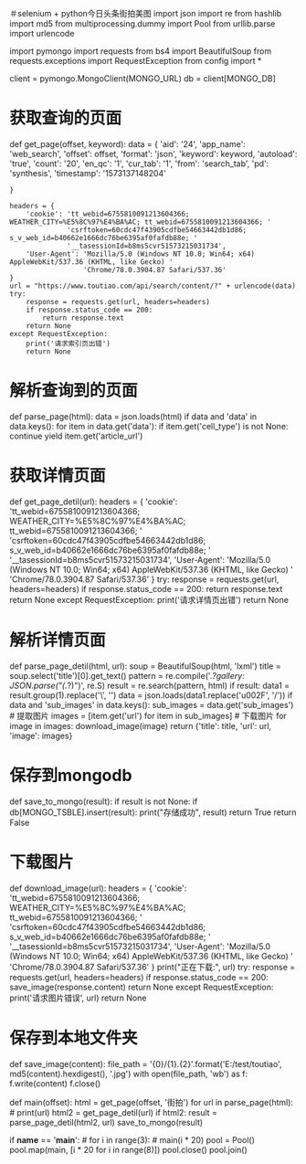 ＃selenium + python今日头条街拍美图
import json
import re
from hashlib import md5
from multiprocessing.dummy import Pool
from urllib.parse import urlencode

import pymongo
import requests
from bs4 import BeautifulSoup
from requests.exceptions import RequestException
from config import *

client = pymongo.MongoClient(MONGO_URL)
db = client[MONGO_DB]


# 获取查询的页面
def get_page(offset, keyword):
    data = {
        'aid': '24',
        'app_name': 'web_search',
        'offset': offset,
        'format': 'json',
        'keyword': keyword,
        'autoload': 'true',
        'count': '20',
        'en_qc': '1',
        'cur_tab': '1',
        'from': 'search_tab',
        'pd': 'synthesis',
        'timestamp': '1573137148204'

    }

    headers = {
        'cookie': 'tt_webid=6755810091213604366; WEATHER_CITY=%E5%8C%97%E4%BA%AC; tt_webid=6755810091213604366; '
                  'csrftoken=60cdc47f43905cdfbe54663442db1d86; s_v_web_id=b40662e1666dc76be6395af0fafdb88e; '
                  '__tasessionId=b8ms5cvr51573215031734',
        'User-Agent': 'Mozilla/5.0 (Windows NT 10.0; Win64; x64) AppleWebKit/537.36 (KHTML, like Gecko) '
                      'Chrome/78.0.3904.87 Safari/537.36'
    }
    url = "https://www.toutiao.com/api/search/content/?" + urlencode(data)
    try:
        response = requests.get(url, headers=headers)
        if response.status_code == 200:
            return response.text
        return None
    except RequestException:
        print('请求索引页出错')
        return None


# 解析查询到的页面
def parse_page(html):
    data = json.loads(html)
    if data and 'data' in data.keys():
        for item in data.get('data'):
            if item.get('cell_type') is not None:
                continue
            yield item.get('article_url')


# 获取详情页面
def get_page_detil(url):
    headers = {
        'cookie': 'tt_webid=6755810091213604366; WEATHER_CITY=%E5%8C%97%E4%BA%AC; tt_webid=6755810091213604366; '
                  'csrftoken=60cdc47f43905cdfbe54663442db1d86; s_v_web_id=b40662e1666dc76be6395af0fafdb88e; '
                  '__tasessionId=b8ms5cvr51573215031734',
        'User-Agent': 'Mozilla/5.0 (Windows NT 10.0; Win64; x64) AppleWebKit/537.36 (KHTML, like Gecko) '
                      'Chrome/78.0.3904.87 Safari/537.36'
    }
    try:
        response = requests.get(url, headers=headers)
        if response.status_code == 200:
            return response.text
        return None
    except RequestException:
        print('请求详情页出错')
        return None


# 解析详情页面
def parse_page_detil(html, url):
    soup = BeautifulSoup(html, 'lxml')
    title = soup.select('title')[0].get_text()
    pattern = re.compile('.*?gallery: JSON.parse\("(.*?)"\)', re.S)
    result = re.search(pattern, html)
    if result:
        data1 = result.group(1).replace('\\', '')
        data = json.loads(data1.replace('u002F', '/'))
        if data and 'sub_images' in data.keys():
            sub_images = data.get('sub_images')
            # 提取图片
            images = [item.get('url') for item in sub_images]
            # 下载图片
            for image in images:
                download_image(image)
            return {'title': title,
                    'url': url,
                    'image': images}


# 保存到mongodb
def save_to_mongo(result):
    if result is not None:
        if db[MONGO_TSBLE].insert(result):
            print("存储成功", result)
            return True
        return False


# 下载图片
def download_image(url):
    headers = {
        'cookie': 'tt_webid=6755810091213604366; WEATHER_CITY=%E5%8C%97%E4%BA%AC; tt_webid=6755810091213604366; '
                  'csrftoken=60cdc47f43905cdfbe54663442db1d86; s_v_web_id=b40662e1666dc76be6395af0fafdb88e; '
                  '__tasessionId=b8ms5cvr51573215031734',
        'User-Agent': 'Mozilla/5.0 (Windows NT 10.0; Win64; x64) AppleWebKit/537.36 (KHTML, like Gecko) '
                      'Chrome/78.0.3904.87 Safari/537.36'
    }
    print("正在下载:", url)
    try:
        response = requests.get(url, headers=headers)
        if response.status_code == 200:
            save_image(response.content)
        return None
    except RequestException:
        print('请求图片错误', url)
        return None


# 保存到本地文件夹
def save_image(content):
    file_path = '{0}/{1}.{2}'.format('E:/test/toutiao', md5(content).hexdigest(), '.jpg')
    with open(file_path, 'wb') as f:
        f.write(content)
        f.close()


def main(offset):
    html = get_page(offset, '街拍')
    for url in parse_page(html):
        # print(url)
        html2 = get_page_detil(url)
        if html2:
            result = parse_page_detil(html2, url)
            save_to_mongo(result)


if __name__ == '__main__':
    # for i in range(3):
    #     main(i * 20)
    pool = Pool()
    pool.map(main, [i * 20 for i in range(8)])
    pool.close()
    pool.join()
